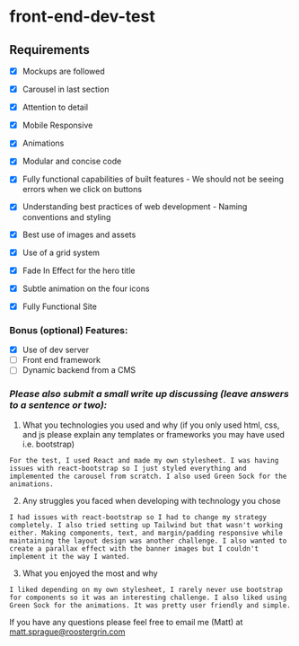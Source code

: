 # front-end-dev-test

## Requirements

- [X] Mockups are followed
- [X] Carousel in last section
- [X] Attention to detail
- [X] Mobile Responsive
- [X] Animations

- [X] Modular and concise code
- [X] Fully functional capabilities of built features
      - We should not be seeing errors when we click on buttons
- [X] Understanding best practices of web development
      - Naming conventions and styling
- [X] Best use of images and assets
- [X] Use of a grid system

- [X] Fade In Effect for the hero title
- [X] Subtle animation on the four icons
- [X] Fully Functional Site

### Bonus (optional) Features:
- [X] Use of dev server
- [ ] Front end framework
- [ ] Dynamic backend from a CMS

### *Please also submit a small write up discussing (leave answers to a sentence or two):*

  1. What you technologies you used and why (if you only used html, css, and js please explain any templates or frameworks you may have used i.e. bootstrap)

    For the test, I used React and made my own stylesheet. I was having issues with react-bootstrap so I just styled everything and implemented the carousel from scratch. I also used Green Sock for the animations.

  2. Any struggles you faced when developing with technology you chose

    I had issues with react-bootstrap so I had to change my strategy completely. I also tried setting up Tailwind but that wasn't working either. Making components, text, and margin/padding responsive while maintaining the layout design was another challenge. I also wanted to create a parallax effect with the banner images but I couldn't implement it the way I wanted.

  3. What you enjoyed the most and why

    I liked depending on my own stylesheet, I rarely never use bootstrap for components so it was an interesting challenge. I also liked using Green Sock for the animations. It was pretty user friendly and simple.

If you have any questions please feel free to email me (Matt) at matt.sprague@roostergrin.com
